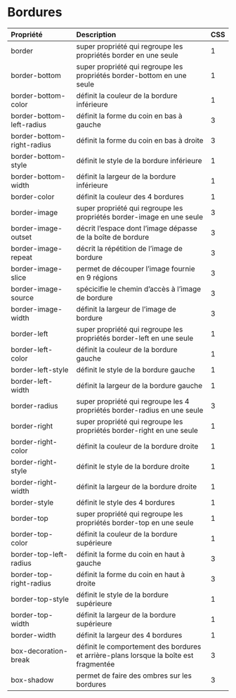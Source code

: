# Bordures

| Propriété | Description | CSS
|:----------|:------------|:---
| border | super propriété qui regroupe les propriétés border en une seule | 1
| border-bottom | super propriété qui regroupe les propriétés border-bottom en une seule | 1
| border-bottom-color | définit la couleur de la bordure inférieure | 1
| border-bottom-left-radius | définit la forme du coin en bas à gauche | 3
| border-bottom-right-radius | définit la forme du coin en bas à droite | 3
| border-bottom-style | définit le style de la bordure inférieure | 1
| border-bottom-width | définit la largeur de la bordure inférieure | 1
| border-color | définit la couleur des 4 bordures | 1
| border-image | super propriété qui regroupe les propriétés border-image en une seule | 3
| border-image-outset | décrit l’espace dont l’image dépasse de la boîte de bordure | 3
| border-image-repeat | décrit la répétition de l’image de bordure | 3
| border-image-slice | permet de découper l’image fournie en 9 régions | 3
| border-image-source | spécicifie le chemin d’accès à l’image de bordure | 3
| border-image-width | définit la largeur de l’image de bordure | 3
| border-left | super propriété qui regroupe les propriétés border-left en une seule | 1
| border-left-color | définit la couleur de la bordure gauche | 1
| border-left-style | définit le style de la bordure gauche | 1
| border-left-width | définit la largeur de la bordure gauche | 1
| border-radius | super propriété qui regroupe les 4 propriétés border-radius en une seule | 3
| border-right | super propriété qui regroupe les propriétés border-right en une seule | 1
| border-right-color | définit la couleur de la bordure droite | 1
| border-right-style | définit le style de la bordure droite | 1
| border-right-width | définit la largeur de la bordure droite | 1
| border-style | définit le style des 4 bordures | 1
| border-top | super propriété qui regroupe les propriétés border-top en une seule | 1
| border-top-color | définit la couleur de la bordure supérieure | 1
| border-top-left-radius | définit la forme du coin en haut à gauche | 3
| border-top-right-radius | définit la forme du coin en haut à droite | 3
| border-top-style | définit le style de la bordure supérieure | 1
| border-top-width | définit la largeur de la bordure supérieure | 1
| border-width | définit la largeur des 4 bordures | 1
| box-decoration-break | définit le comportement des bordures et arrière-plans lorsque la boîte est fragmentée | 3
| box-shadow | permet de faire des ombres sur les bordures | 3